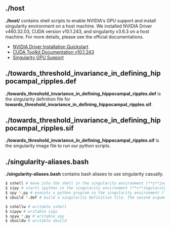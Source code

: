 ## ./host
**./host/** contains shell scripts to enable NVIDIA's GPU support and install singularity environment on a host machine. We installed NVIDIA Driver v460.32.03, CUDA version v10.1.243, and singularity v3.6.3 on a host machine. For more details, please see the official documentations.
- [NVIDIA Driver Installation Quickstart](https://docs.nvidia.com/datacenter/tesla/pdf/NVIDIA_Driver_Installation_Quickstart.pdf)
- [CUDA Toolkit Documentation v10.1.243](https://docs.nvidia.com/cuda/archive/10.1/)
- [Singularity GPU Support](https://sylabs.io/guides/3.6/user-guide/gpu.html)

## ./towards_threshold_invariance_in_defining_hippocampal_ripples.def
**./towards_threshold_invariance_in_defining_hippocampal_ripples.def** is the singularity definition file for **towards_threshold_invariance_in_defining_hippocampal_ripples.sif**.

## ./towards_threshold_invariance_in_defining_hippocampal_ripples.sif
**./towards_threshold_invariance_in_defining_hippocampal_ripples.sif** is the singularity image file to run our python scripts.

## ./singularity-aliases.bash
**./singularity-aliases.bash** contains bash aliases to use singularity casually.

``` bash
$ sshell # move into the shell in the singularity environment (**s**ingularity **shell**).
$ sipy # starts ipython in the singularity environment (**s**ingularity **ipy**ton).
$ spy *.py # executs a python program in the singularity environment (**s**ingularity **py**thon).
$ sbuild *.def # build a singularity Definition file. The second arguments takes --fakeroot (-f) or --remote (-r) to build to *sif file (e.g., $ sbuild <FILENAME>.def --fakeroot).

$ sshellw # writable sshell
$ sipyw # writable sipy
$ spyw *.py # writable spy
$ sbuildw # writable sbuild
```


